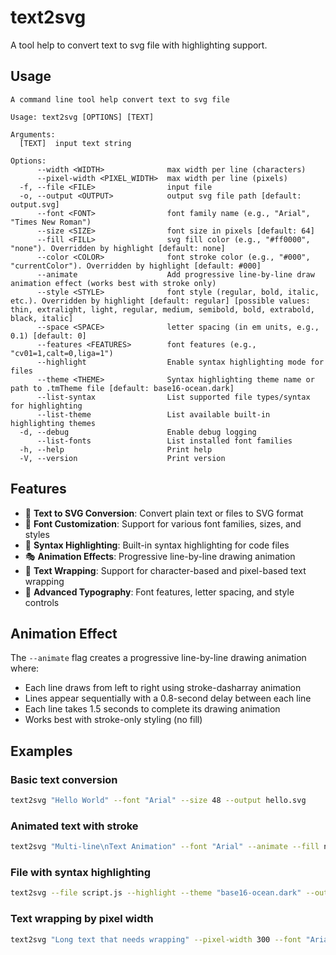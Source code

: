 # text2svg

A tool help to convert text to svg file with highlighting support.

## Usage

```
A command line tool help convert text to svg file

Usage: text2svg [OPTIONS] [TEXT]

Arguments:
  [TEXT]  input text string

Options:
      --width <WIDTH>              max width per line (characters)
      --pixel-width <PIXEL_WIDTH>  max width per line (pixels)
  -f, --file <FILE>                input file
  -o, --output <OUTPUT>            output svg file path [default: output.svg]
      --font <FONT>                font family name (e.g., "Arial", "Times New Roman")
      --size <SIZE>                font size in pixels [default: 64]
      --fill <FILL>                svg fill color (e.g., "#ff0000", "none"). Overridden by highlight [default: none]
      --color <COLOR>              font stroke color (e.g., "#000", "currentColor"). Overridden by highlight [default: #000]
      --animate                    Add progressive line-by-line draw animation effect (works best with stroke only)
      --style <STYLE>              font style (regular, bold, italic, etc.). Overridden by highlight [default: regular] [possible values: thin, extralight, light, regular, medium, semibold, bold, extrabold, black, italic]
      --space <SPACE>              letter spacing (in em units, e.g., 0.1) [default: 0]
      --features <FEATURES>        font features (e.g., "cv01=1,calt=0,liga=1")
      --highlight                  Enable syntax highlighting mode for files
      --theme <THEME>              Syntax highlighting theme name or path to .tmTheme file [default: base16-ocean.dark]
      --list-syntax                List supported file types/syntax for highlighting
      --list-theme                 List available built-in highlighting themes
  -d, --debug                      Enable debug logging
      --list-fonts                 List installed font families
  -h, --help                       Print help
  -V, --version                    Print version
```

## Features

- 🎨 **Text to SVG Conversion**: Convert plain text or files to SVG format
- 🎯 **Font Customization**: Support for various font families, sizes, and styles
- 📝 **Syntax Highlighting**: Built-in syntax highlighting for code files
- 🎭 **Animation Effects**: Progressive line-by-line drawing animation
- 📏 **Text Wrapping**: Support for character-based and pixel-based text wrapping
- 🎨 **Advanced Typography**: Font features, letter spacing, and style controls

## Animation Effect

The `--animate` flag creates a progressive line-by-line drawing animation where:
- Each line draws from left to right using stroke-dasharray animation
- Lines appear sequentially with a 0.8-second delay between each line
- Each line takes 1.5 seconds to complete its drawing animation
- Works best with stroke-only styling (no fill)

## Examples

### Basic text conversion
```bash
text2svg "Hello World" --font "Arial" --size 48 --output hello.svg
```

### Animated text with stroke
```bash
text2svg "Multi-line\nText Animation" --font "Arial" --animate --fill none --color "#000" --output animated.svg
```

### File with syntax highlighting
```bash
text2svg --file script.js --highlight --theme "base16-ocean.dark" --output code.svg
```

### Text wrapping by pixel width
```bash
text2svg "Long text that needs wrapping" --pixel-width 300 --font "Arial" --output wrapped.svg
```

